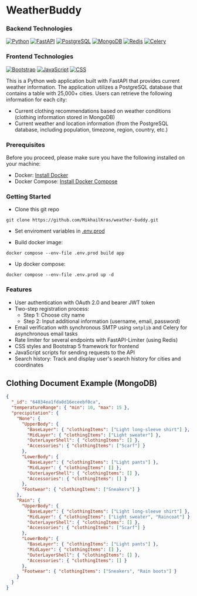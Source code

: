 # WeatherBuddy

### Backend Technologies

[![Python](https://img.shields.io/badge/Python-3.11-416b9a.svg)](https://www.python.org/downloads/)
[![FastAPI](https://img.shields.io/badge/FastAPI-0.96-409484.svg)](https://fastapi.tiangolo.com/)
[![PostgreSQL](https://img.shields.io/badge/PostgreSQL-14.8-336791.svg)](https://www.postgresql.org/)
[![MongoDB](https://img.shields.io/badge/MongoDB-6.0.6-419053.svg)](https://www.mongodb.com/)
[![Redis](https://img.shields.io/badge/Redis-7.0.11-c84126.svg)](https://redis.io/)
[![Celery](https://img.shields.io/badge/Celery-5.3.1-b0ca60.svg)](https://docs.celeryproject.org/)

### Frontend Technologies

[![Bootstrap](https://img.shields.io/badge/Bootstrap-5.3.0-7811f7.svg)](https://getbootstrap.com/)
[![JavaScript](https://img.shields.io/badge/JavaScript-ES6-eee06a.svg)](https://developer.mozilla.org/en-US/docs/Web/JavaScript)
[![CSS](https://img.shields.io/badge/CSS-3-523f79.svg)](https://developer.mozilla.org/en-US/docs/Web/CSS)

This is a Python web application built with FastAPI that provides current weather information. The application utilizes a PostgreSQL database that contains a table with 25,000+ cities. Users can retrieve the following information for each city:

- Current clothing recommendations based on weather conditions (clothing information stored in MongoDB)
- Current weather and location information (from the PostgreSQL database, including population, timezone, region, country, etc.)

### Prerequisites

Before you proceed, please make sure you have the following installed on your machine:

- Docker: [Install Docker](https://docs.docker.com/get-docker/)
- Docker Compose: [Install Docker Compose](https://docs.docker.com/compose/install/)

### Getting Started

- Clone this git repo

```batch
git clone https://github.com/MikhailKras/weather-buddy.git
```

- Set enviroment variables in [.env.prod](https://github.com/MikhailKras/weather-buddy/blob/master/.env.prod)

- Build docker image:

```batch
docker compose --env-file .env.prod build app
```

- Up docker compose:

```batch
docker compose --env-file .env.prod up -d
```

### Features

- User authentication with OAuth 2.0 and bearer JWT token
- Two-step registration process:
  - Step 1: Choose city name
  - Step 2: Input additional information (username, email, password)
- Email verification with synchronous SMTP using `smtplib` and Celery for asynchronous email tasks
- Rate limiter for several endpoints with FastAPI-Limiter (using Redis)
- CSS styles and Bootstrap 5 framework for frontend
- JavaScript scripts for sending requests to the API
- Search history: Track and display user's search history for cities and coordinates

## Clothing Document Example (MongoDB)

```json
{
  "_id": "64834ea1fda0d16eceebf0ca",
  "temperatureRange": { "min": 10, "max": 15 },
  "precipitation": {
    "None": {
      "UpperBody": {
        "BaseLayer": { "clothingItems": ["Light long-sleeve shirt"] },
        "MidLayer": { "clothingItems": ["Light sweater"] },
        "OuterLayerShell": { "clothingItems": [] },
        "Accessories": { "clothingItems": ["Scarf"] }
      },
      "LowerBody": {
        "BaseLayer": { "clothingItems": ["Light pants"] },
        "MidLayer": { "clothingItems": [] },
        "OuterLayerShell": { "clothingItems": [] },
        "Accessories": { "clothingItems": [] }
      },
      "Footwear": { "clothingItems": ["Sneakers"] }
    },
    "Rain": {
      "UpperBody": {
        "BaseLayer": { "clothingItems": ["Light long-sleeve shirt"] },
        "MidLayer": { "clothingItems": ["Light sweater", "Raincoat"] },
        "OuterLayerShell": { "clothingItems": [] },
        "Accessories": { "clothingItems": ["Scarf"] }
      },
      "LowerBody": {
        "BaseLayer": { "clothingItems": ["Light pants"] },
        "MidLayer": { "clothingItems": [] },
        "OuterLayerShell": { "clothingItems": [] },
        "Accessories": { "clothingItems": [] }
      },
      "Footwear": { "clothingItems": ["Sneakers", "Rain boots"] }
    }
  }
}
```
